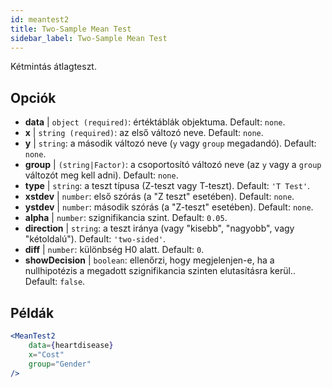 ```yaml
---
id: meantest2
title: Two-Sample Mean Test
sidebar_label: Two-Sample Mean Test
---
```


Kétmintás átlagteszt.

## Opciók

* __data__ | `object (required)`: értéktáblák objektuma. Default: `none`.
* __x__ | `string (required)`: az első változó neve. Default: `none`.
* __y__ | `string`: a második változó neve (`y` vagy `group` megadandó). Default: `none`.
* __group__ | `(string|Factor)`: a csoportosító változó neve (az `y` vagy a `group` változót meg kell adni). Default: `none`.
* __type__ | `string`: a teszt típusa (Z-teszt vagy T-teszt). Default: `'T Test'`.
* __xstdev__ | `number`: első szórás (a "Z teszt" esetében). Default: `none`.
* __ystdev__ | `number`: második szórás (a "Z-teszt" esetében). Default: `none`.
* __alpha__ | `number`: szignifikancia szint. Default: `0.05`.
* __direction__ | `string`: a teszt iránya (vagy "kisebb", "nagyobb", vagy "kétoldalú"). Default: `'two-sided'`.
* __diff__ | `number`: különbség H0 alatt. Default: `0`.
* __showDecision__ | `boolean`: ellenőrzi, hogy megjelenjen-e, ha a nullhipotézis a megadott szignifikancia szinten elutasításra kerül.. Default: `false`.


## Példák

```jsx live
<MeanTest2
    data={heartdisease} 
    x="Cost"
    group="Gender"
/>
```
